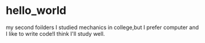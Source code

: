 # hello_world
my second foilders
I studied mechanics in college,but I prefer computer and I like to write code!I think I'll study well.
